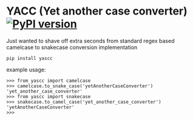 # YACC (Yet another case converter) [![PyPI version](https://badge.fury.io/py/yascc.svg)](https://badge.fury.io/py/yascc)

Just wanted to shave off extra seconds from standard regex based camelcase to snakecase conversion implementation

```
pip install yascc
```

example usage:

```
>>> from yascc import camelcase
>>> camelcase.to_snake_case('yetAnotherCaseConverter')
'yet_another_case_converter'
>>> from yascc import snakecase
>>> snakecase.to_camel_case('yet_another_case_converter')
'yetAnotherCaseConverter'
>>>
```
